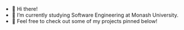 - 👋 Hi there!
- 👀 I’m currently studying Software Engineering at Monash University.
- 💞️ Feel free to check out some of my projects pinned below!

<!---
EmperorOwl/EmperorOwl is a ✨ special ✨ repository because its `README.md` (this file) appears on your GitHub profile.
You can click the Preview link to take a look at your changes.
--->
